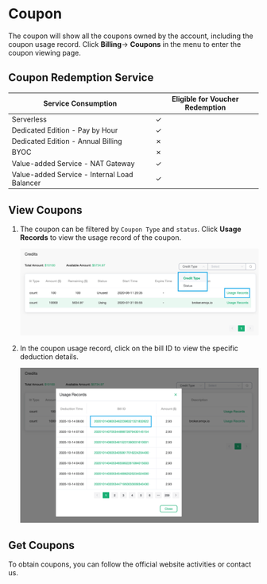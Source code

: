 # Coupon

The coupon will show all the coupons owned by the account, including the coupon usage record. Click **Billing**-> **Coupons** in the menu to enter the coupon viewing page.

## Coupon Redemption Service

| **Service Consumption**                      | **Eligible for Voucher Redemption** |
| -------------------------------------------- | ----------------------------------- |
| Serverless                                   | ✓                                   |
| Dedicated Edition - Pay by Hour              | ✓                                   |
| Dedicated Edition - Annual Billing           | ✗                                   |
| BYOC                                         | ✗                                   |
| Value-added Service - NAT Gateway            | ✓                                   |
| Value-added Service - Internal Load Balancer | ✓                                   |

## View Coupons

1. The coupon can be filtered by `Coupon Type` and `status`. Click **Usage Records** to view the usage record of the coupon.

   ![credits](./_assets/credits.png)

2. In the coupon usage record, click on the bill ID to view the specific deduction details.

   ![credits-usage](./_assets/credits-usage.png)


## Get Coupons

To obtain coupons, you can follow the official website activities or contact us.
